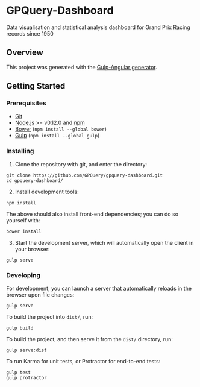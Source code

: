 # GPQuery-Dashboard

Data visualisation and statistical analysis dashboard for Grand Prix Racing records since 1950




## Overview

This project was generated with the [Gulp-Angular generator][yo-gulp-ng].




## Getting Started


### Prerequisites

- [Git][git]
- [Node.js][node] >= v0.12.0 and [npm][npm]
- [Bower][bower] (`npm install --global bower`)
- [Gulp][gulp] (`npm install --global gulp`)


### Installing

1. Clone the repository with git, and enter the directory:
```
git clone https://github.com/GPQuery/gpquery-dashboard.git
cd gpquery-dashboard/
```

2. Install development tools:
```
npm install
```

The above should also install front-end dependencies; you can do so yourself with:
```
bower install
```

3. Start the development server, which will automatically open the client in your browser:
```
gulp serve
```


### Developing

For development, you can launch a server that automatically reloads in the browser upon file changes:
```
gulp serve
```

To build the project into `dist/`, run:
```
gulp build
```

To build the project, and then serve it from the `dist/` directory, run:
```
gulp serve:dist
```

To run Karma for unit tests, or Protractor for end-to-end tests:
```
gulp test
gulp protractor
```




[ergast]:http://ergast.com/mrd/
[license-nc-sa]:http://creativecommons.org/licenses/by-nc-sa/3.0/

[git]:https://git-scm.com/
[node]:https://nodejs.org
[npm]:https://npmjs.org
[bower]:https://bower.io
[yo-gulp-ng]:https://github.com/Swiip/generator-gulp-angular
[gulp]:https://gulpjs.com
